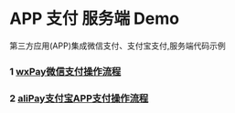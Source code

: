 # APP 支付 服务端 Demo  



第三方应用(APP)集成微信支付、支付宝支付,服务端代码示例  

### 1 [wxPay微信支付操作流程](doc/wxPay微信支付操作流程.md)  

### 2 [aliPay支付宝APP支付操作流程](doc/aliPay支付宝APP支付操作流程.md)  

